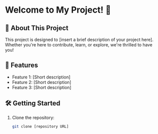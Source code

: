 # Welcome to My Project! 👋

## 🚀 About This Project
This project is designed to [insert a brief description of your project here]. Whether you're here to contribute, learn, or explore, we're thrilled to have you!

## 📖 Features
- Feature 1: [Short description]
- Feature 2: [Short description]
- Feature 3: [Short description]

## 🛠 Getting Started
1. Clone the repository:
   ```bash
   git clone [repository URL]
